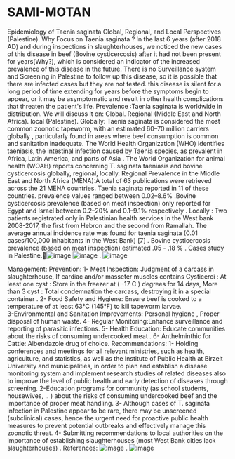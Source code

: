 # SAMI-MOTAN 
Epidemiology of Taenia saginata Global, Regional, and Local Perspectives (Palestine).
Why Focus on Taenia saginata ? In the last 6 years (after 2018 AD) and during inspections in slaughterhouses, we noticed the new cases of this disease in beef (Bovine cysticercosis) after it had not been present for years(Why?), which is considered an indicator of the increased prevalence of this disease in the future. There is no Surveillance system and Screening in Palestine to follow up this disease, so it is possible that there are infected cases but they are not tested. this disease is silent for a long period of time extending for years before the symptoms begin to appear, or it may be asymptomatic and result in other health complications that threaten the patient's life. 
Prevalence :Taenia saginata is worldwide in distribution. We will discuss it on: Global. Regional (Middle East and North Africa). local (Palestine).
Globally: Taenia saginata is considered the most common zoonotic tapeworm, with an estimated 60–70 million carriers globally , particularly found in areas where beef consumption is common and sanitation inadequate.  The World Health Organization (WHO) identifies taeniasis, the intestinal infection caused by Taenia species, as prevalent in Africa, Latin America, and parts of Asia . The World Organization for animal health (WOAH) reports concerning T. saginata taeniasis and bovine cysticercosis globally, regional, locally.
Regional Prevalence in the Middle East and North Africa (MENA):A total of 63 publications were retrieved across the 21 MENA countries. Taenia saginata reported in 11 of these countries. prevalence values ranged between 0.02–8.6% .Bovine cysticercosis prevalence (based on meat inspection) only reported for Egypt and Israel between 0.2–20% and 0.1–9.1%  respectively .
Locally : Two patients registrated only in Palestinian health services in the West bank 2008-2017, the first from Hebron and the second from Ramallah. The average annual incidence rate was found for taenia saginata (0.01 cases/100,000 inhabitants in the West Bank) [7]  . Bovine cysticercosis prevalence (based on meat inspection) estimated .05 - .18 % .
Cases study in Palestine.![image](https://github.com/user-attachments/assets/9be41a30-6308-424e-8def-1b71f6e220fc) ![image](https://github.com/user-attachments/assets/610b71b0-9cb8-4966-bcaf-d15de9149030) . ![image](https://github.com/user-attachments/assets/48640718-9ef4-47ab-8048-7ff5684387e5)


Management: Prevention: 1- Meat Inspection: Judgment of a carcass in slaughterhouse, If cardiac and/or masseter muscles  contains Cysticerci  : At least one cyst : Store in the freezer at ( -17 C ) degrees for 14 days, More than 3 cyst : Total condemnation the carcass, destroying it  in a special container . 2- Food Safety and Hygiene: Ensure beef is cooked to a temperature of at least 63°C (145°F) to kill tapeworm larvae.              
 3-Environmental and Sanitation Improvements: Personal hygiene , Proper disposal of human waste.  4- Regular Monitoring:Enhance surveillance and reporting of parasitic infections.  5- Health Education: Educate communities about the risks of consuming undercooked meat . 6- Anthelminthic for Cattle: Albendazole drug of choice.
Recommendations: 1- Holding conferences and meetings for all relevant ministries, such as health, agriculture, and statistics, as well as the Institute of Public Health at Birzeit University and municipalities, in order to plan and establish a disease monitoring system and implement research studies of related diseases also to improve the level of public health and early detection of diseases through screening. 2-Education programs for community (as school students, housewives, .. ) about the risks of consuming undercooked beef and the importance of proper meat handling. 3- Although cases of T. saginata infection in Palestine appear to be rare, there may be unscreened (subclinical) cases, hence the urgent need for proactive public health measures to prevent potential outbreaks and effectively manage this zoonotic threat. 4- Submitting recommendations to local authorities on the importance of establishing  slaughterhouses (most West Bank cities lack slaughterhouses) .
References: ![image](https://github.com/user-attachments/assets/0ebc20be-bddd-485f-afa2-d763a164c1bd) .   ![image](https://github.com/user-attachments/assets/62c67bea-3549-469e-8ef3-ff1d9f89b752)














